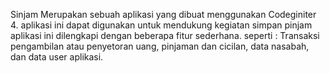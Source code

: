 Sinjam Merupakan sebuah aplikasi yang dibuat menggunakan Codeginiter 4. aplikasi ini dapat digunakan untuk mendukung kegiatan simpan pinjam
aplikasi ini dilengkapi dengan beberapa fitur sederhana. seperti : Transaksi pengambilan atau penyetoran uang, pinjaman dan cicilan, data nasabah, dan data user aplikasi.
